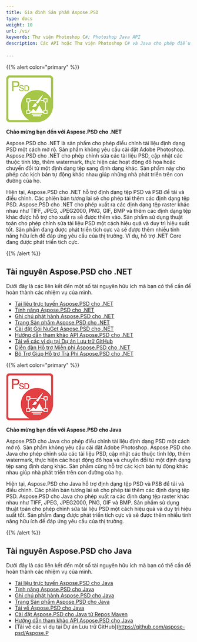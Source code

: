```yaml
---
title: Gia đình Sản phẩm Aspose.PSD
type: docs
weight: 10
url: /vi/
keywords: Thư viện Photoshop C#; Photoshop Java API
description: Các API hoặc Thư viện Photoshop C# và Java cho phép điều chỉnh tài liệu định dạng PSD một cách mở rộ. Các sản phẩm không yêu cầu cài đặt Adobe Photoshop và hỗ trợ định dạng tệp PSD và PSB để tải, điều chỉnh và chuyển đổi chúng sang các định dạng tệp raster khác nhau như TIFF, JPEG, JPEG2000, PNG, GIF và BMP.

---
```


{{% alert color="primary" %}} 

**![Logo Sản phẩm Aspose.PSD cho .NET](home_1.png)**

**Chào mừng bạn đến với Aspose.PSD cho .NET**

Aspose.PSD cho .NET là sản phẩm cho phép điều chỉnh tài liệu định dạng PSD một cách mở rộ. Sản phẩm không yêu cầu cài đặt Adobe Photoshop. Aspose.PSD cho .NET cho phép chỉnh sửa các tài liệu PSD, cập nhật các thuộc tính lớp, thêm watermark, thực hiện các hoạt động đồ họa hoặc chuyển đổi từ một định dạng tệp sang định dạng khác. Sản phẩm này cho phép các kịch bản tự động khác nhau giúp những nhà phát triển trên con đường của họ.

Hiện tại, Aspose.PSD cho .NET hỗ trợ định dạng tệp PSD và PSB để tải và điều chỉnh. Các phiên bản tương lai sẽ cho phép tải thêm các định dạng tệp PSD. Aspose.PSD cho .NET cho phép xuất ra các định dạng tệp raster khác nhau như TIFF, JPEG, JPEG2000, PNG, GIF, BMP và thêm các định dạng tệp khác được hỗ trợ cho xuất ra sẽ được thêm vào. Sản phẩm sử dụng thuật toán cho phép chỉnh sửa tài liệu PSD một cách hiệu quả và duy trì hiệu suất tốt. Sản phẩm đang được phát triển tích cực và sẽ được thêm nhiều tính năng hữu ích để đáp ứng yêu cầu của thị trường. Ví dụ, hỗ trợ .NET Core đang được phát triển tích cực.

{{% /alert %}} 

## **Tài nguyên Aspose.PSD cho .NET**

Dưới đây là các liên kết đến một số tài nguyên hữu ích mà bạn có thể cần để hoàn thành các nhiệm vụ của mình.

- [Tài liệu trực tuyến Aspose.PSD cho .NET](/psd/vi/net/)
- [Tính năng Aspose.PSD cho .NET](/psd/vi/net/features/)
- [Ghi chú phát hành Aspose.PSD cho .NET](/psd/vi/net/release-notes/)
- [Trang Sản phẩm Aspose.PSD cho .NET](https://products.aspose.com/psd/net)
- [Cài đặt Gói NuGet Aspose.PSD cho .NET](https://www.nuget.org/packages/Aspose.PSD/)
- [Hướng dẫn tham khảo API Aspose.PSD cho .NET](https://reference.aspose.com/net/psd)
- [Tải về các ví dụ tại Dự án Lưu trữ GitHub](https://github.com/aspose-psd/Aspose.PSD-for-.NET)
- [Diễn đàn Hỗ trợ Miễn phí Aspose.PSD cho .NET](https://forum.aspose.com/c/psd)
- [Bộ Trợ Giúp Hỗ trợ Trả Phí Aspose.PSD cho .NET](https://helpdesk.aspose.com/)

{{% alert color="primary" %}} 

**![Logo Sản phẩm Aspose.PSD cho Java](aspose-psd-for-java-home_1.png)**

**Chào mừng bạn đến với Aspose.PSD cho Java**

Aspose.PSD cho Java cho phép điều chỉnh tài liệu định dạng PSD một cách mở rộ. Sản phẩm không yêu cầu cài đặt Adobe Photoshop. Aspose.PSD cho Java cho phép chỉnh sửa các tài liệu PSD, cập nhật các thuộc tính lớp, thêm watermark, thực hiện các hoạt động đồ họa và chuyển đổi từ một định dạng tệp sang định dạng khác. Sản phẩm cũng hỗ trợ các kịch bản tự động khác nhau giúp nhà phát triển trên con đường của họ.

Hiện tại, Aspose.PSD cho Java hỗ trợ định dạng tệp PSD và PSB để tải và điều chỉnh. Các phiên bản tương lai sẽ cho phép tải thêm các định dạng tệp PSD. Aspose.PSD cho Java cho phép xuất ra các định dạng tệp raster khác nhau như TIFF, JPEG, JPEG2000, PNG, GIF và BMP. Sản phẩm sử dụng thuật toán cho phép chỉnh sửa tài liệu PSD một cách hiệu quả và duy trì hiệu suất tốt. Sản phẩm đang được phát triển tích cực và sẽ được thêm nhiều tính năng hữu ích để đáp ứng yêu cầu của thị trường.

{{% /alert %}} 

## **Tài nguyên Aspose.PSD cho Java**

Dưới đây là các liên kết đến một số tài nguyên hữu ích mà bạn có thể cần để hoàn thành các nhiệm vụ của mình.

- [Tài liệu trực tuyến Aspose.PSD cho Java](/psd/vi/java/)
- [Tính năng Aspose.PSD cho Java](/psd/vi/java/features/)
- [Ghi chú phát hành Aspose.PSD cho Java](/psd/vi/java/release-notes/)
- [Trang Sản phẩm Aspose.PSD cho Java](https://products.aspose.com/psd/java)
- [Tải về Aspose.PSD cho Java](https://repository.aspose.com/webapp/#/artifacts/browse/tree/General/repo/com/aspose/aspose-psd)
- [Cài đặt Aspose.PSD cho Java từ Repos Maven](/psd/vi/java/installation/)
- [Hướng dẫn tham khảo API Aspose.PSD cho Java](https://reference.aspose.com/java/psd)
- [Tải về các ví dụ tại Dự án Lưu trữ GitHub](https://github.com/aspose-psd/Aspose.P
